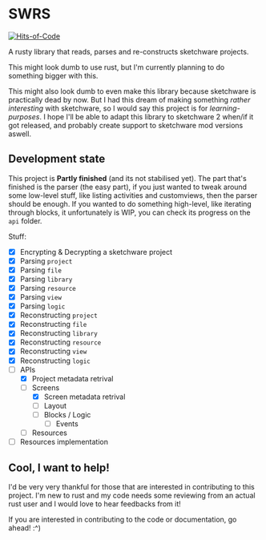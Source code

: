 # SWRS
[![Hits-of-Code](https://hitsofcode.com/github/iyxan23/swrs?branch=main)](https://hitsofcode.com/github/iyxan23/swrs/view?branch=main)

A rusty library that reads, parses and re-constructs sketchware projects.

This might look dumb to use rust, but I'm currently planning to do something bigger with this.

This might also look dumb to even make this library because sketchware is practically dead by now. But I had this dream of making something _rather interesting_ with sketchware, so I would say this project is for _learning-purposes_. I hope I'll be able to adapt this library to sketchware 2 when/if it got released, and probably create support to sketchware mod versions aswell.

## Development state
This project is **Partly finished** (and its not stabilised yet). The part that's finished is the parser (the easy part), if you just wanted to tweak around some low-level stuff, like listing activities and customviews, then the parser should be enough. If you wanted to do something high-level, like iterating through blocks, it unfortunately is WIP, you can check its progress on the `api` folder.

Stuff:
 - [x] Encrypting & Decrypting a sketchware project
 - [x] Parsing `project`
 - [x] Parsing `file`
 - [x] Parsing `library`
 - [x] Parsing `resource`
 - [x] Parsing `view`
 - [x] Parsing `logic`
 - [x] Reconstructing `project`
 - [x] Reconstructing `file`
 - [x] Reconstructing `library`
 - [x] Reconstructing `resource`
 - [x] Reconstructing `view`
 - [x] Reconstructing `logic`
 - [ ] APIs
   - [x] Project metadata retrival
   - [ ] Screens
     - [x] Screen metadata retrival
     - [ ] Layout
     - [ ] Blocks / Logic
       - [ ] Events
   - [ ] Resources
 - [ ] Resources implementation

## Cool, I want to help!
I'd be very very thankful for those that are interested in contributing to this project. I'm new to rust and my code needs some reviewing from an actual rust user and I would love to hear feedbacks from it!

If you are interested in contributing to the code or documentation, go ahead! :^)
